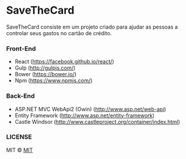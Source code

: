 SaveTheCard
========
SaveTheCard consiste em um projeto criado para ajudar as pessoas a controlar seus gastos no cartão de crédito.

### Front-End
* React (https://facebook.github.io/react/)
* Gulp (http://gulpjs.com/)
* Bower (https://bower.io/)
* Npm (https://www.npmjs.com/)

### Back-End
* ASP.NET MVC WebApi2 (Owin) (http://www.asp.net/web-api)
* Entity Framework (http://www.asp.net/entity-framework)
* Castle Windsor (http://www.castleproject.org/container/index.html)

### LICENSE

MIT © [MIT](LICENSE)

